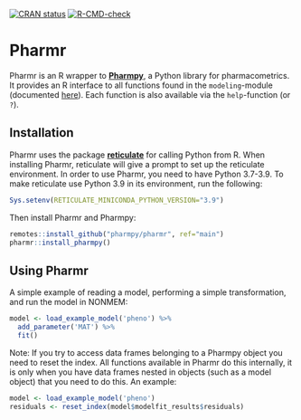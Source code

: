 <!-- badges: start -->

[![CRAN
status](https://www.r-pkg.org/badges/version/pharmr)](https://cran.r-project.org/package=pharmr)
[![R-CMD-check](https://github.com/pharmpy/pharmr/workflows/R-CMD-check/badge.svg)](https://github.com/pharmpy/pharmr/actions)
<!-- badges: end -->

# Pharmr

Pharmr is an R wrapper to [**Pharmpy**](https://pharmpy.github.io/), a Python library for 
pharmacometrics. It provides an R interface to all functions found in the `modeling`-module 
(documented [here](https://pharmpy.github.io/latest/reference/pharmpy.modeling.html)). Each
function is also available via the `help`-function (or `?`).


## Installation

Pharmr uses the package [**reticulate**](https://rstudio.github.io/reticulate/) for calling 
Python from R. When installing Pharmr, reticulate will give a prompt to set up the reticulate 
environment. In order to use Pharmr, you need to have Python 3.7-3.9. To make reticulate use 
Python 3.9 in its environment, run the following: 

```R
Sys.setenv(RETICULATE_MINICONDA_PYTHON_VERSION="3.9")
```

Then install Pharmr and Pharmpy:

```R
remotes::install_github("pharmpy/pharmr", ref="main")
pharmr::install_pharmpy()
```

## Using Pharmr

A simple example of reading a model, performing a simple transformation, and run the model in NONMEM:

```R
model <- load_example_model('pheno') %>%
  add_parameter('MAT') %>%
  fit()
```

Note: If you try to access data frames belonging to a Pharmpy object you need to reset the index. All functions available in Pharmr do this internally, it is only when you have data frames nested in objects (such as a model object) that you need to do this. An example:

```R
model <- load_example_model('pheno')
residuals <- reset_index(model$modelfit_results$residuals)
```
